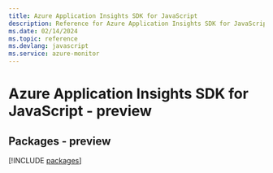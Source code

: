 ```yaml
---
title: Azure Application Insights SDK for JavaScript
description: Reference for Azure Application Insights SDK for JavaScript
ms.date: 02/14/2024
ms.topic: reference
ms.devlang: javascript
ms.service: azure-monitor
---
```

# Azure Application Insights SDK for JavaScript - preview
## Packages - preview
[!INCLUDE [packages](application-insights-index.md)]